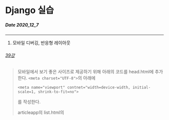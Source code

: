 # Django 실습
##### Date 2020_12_7
---
1. 모바일 디버깅, 반응형 레이아웃 
###### [39강](https://www.youtube.com/watch?v=qvLYJBzcD_I&list=PLQFurmxCuZ2RVfilzQB5rCGWuODBf4Qjo&index=40)
> 모바일에서 보기 좋은 사이즈로 제공하기 위해 아래의 코드를 head.html에 추가한다.
> ```<meta charset="UTF-8">```의 아래에
> ```
> <meta name="viewport" contnet="width=device-width, initial-scale=1, shrink-to-fit=no">
> ```
> 를 작성한다.
> 
> articleapp의 list.html의 <style>부분에 
> ```
>     .container {
>         padding: 0;
>         margin: 0, auto;
>     }
>     
>     .container a {
>         width: 45%;
>         max-width: 250px;
>     }
> ```
> 
> 위와 같이 2개의 컨테이너를 더 설정 하였으며
> 
> magicgrid.js의 ```let magicGrid = new MagicGrid```에서
> 
> ```gutter: 30,```을 ```gutter: 12,```로 수정 하였다.
> 
> 마지막으로 base.css에 아래의 내용을 추가 하였다.
> ```
> @media screen and (max-width:500px) {
>     html {
>         font-size: 13px;
>     }
> }
> ```
2. ProjectApp (게시판) 구현[40강](https://www.youtube.com/watch?v=ISwzXvwvBxQ&list=PLQFurmxCuZ2RVfilzQB5rCGWuODBf4Qjo&index=41)
> ```python manage.py startapp projectapp```명령어를 통해 projectapp생성
> 
> settings.py에 projectapp등록
> 
> urls.py 에 경로 설정
> 
> models.py 작성
> ```Python
> from django.db import models
> 
> class Project(models.Model):
>     image = models.ImageField(upload_to='project/', null=False)
>     title = models.CharField(max_length=20, null=False)
>     description = models.CharField(max_length=600, null=False)
>     created_at = models.DateTimeField(auto_now=True)
> ```
> 
> forms.py 작성
> ```Python
> from django.forms import ModelForm
> from projectapp.models import Project
> 
> class ProjectCreationForm(ModelForm):
>     class Meta:
>         model = Project
>         fields = ['image', 'title', 'description']
> ```
> 
> 마이그레이션 작업.
> 
> ```python manage.py makemigrations```
> 
> ```python manage.py migrate```
> 
> views.py 작성
> ```Python
> from django.shortcuts import render
> from django.views.generic import CreateView, DetailView, ListView
> 
> from projectapp.forms import ProjectCreationForm
> from projectapp.models import Project
> 
> from django.urls import reverse
> from django.utils.decorators import method_decorator
> from django.contrib.auth.decorators import login_required
> 
> @method_decorator(login_required,'get')
> @method_decorator(login_required,'post')
> class ProjectCreateView:
>     model = Project
>     form_class = ProjectCreationForm
>     template_name = 'projectapp/create.html'
> 
>     def get_success_url(self):
>         return reverse('projectapp:detail', kwargs={'pk': self.object.pk})
> 
> class ProjectDetailView:
>     model = Project
>     context_object_name = 'target_project'
>     template_name = 'projectapp/detail.html'
> 
> class ProjectListView:
>     model = Project
>     context_object_name = 'project_list'
>     template_name = 'projectapp/list.html'
>     pagiante_by = 25
> ```
> create.html 작성
> ```html
> {% extends 'base.html' %}
> {% load bootstrap4 %}
> 
> {% block content %}
> 
>     <div style="text-align: center; max-width: 500px; margin: 4rem auto;">
>         <div class="mb-4">
>             <h4>게시물 작성</h4>
>         </div>
>         <form action="{% url 'projectapp:create' %}" method="post" enctype="multipart/form-data">
>             {% csrf_token %}
>             {% bootstrap_form form %}
>               <input type="submit" class="btn btn-dark rounded-pill col-6 mt-3">
>         </form>
>     </div>
> 
> {% endblock %}
> ```
> detail.html 작성
> ```html
> {% extends 'base.html' %}
> {% load bootstrap4 %}
> 
> {% block content %}
> 
>     <div>
>         <div style="text-align: center; max-width: 500px; margin: 4rem auto;">
>             
>             <img src="{{ target_project.image.url }}" alt="" style="height: 12rem; width: 12rem; border-radius: 20rem; margin-bottom: 2rem; object-fit: cover;">
>             <h2>
>                 {{ target_project.title }}
>             </h2>
>             <h5>
>                 {{ target_project.desxription }}
>             </h5>
>         </div>
>     </div>
> 
> {% endblock %}
> ```
> list.html 작성
> ```
> {% extends 'base.html' %}
> {% load static %}
> {% load bootstrap4 %}
> 
> {% block content %}
> <style>
>     .container {
>         padding: 0;
>         margin: 0, auto;
>     }
> 
>     .container div {
>         display: flex;
>         justify-content: center;
>         align-items: center;
>         border-radius: 1rem;
>     }
>     
>     .container img {
>         width: 7rem;
>         height: 7rem;
>         object-fit: cover;
>         border-radius: 1rem;
>     }
> 
> </style>
>     {% if project_list %}
>     <div class="container">
>         {% for project in project_list %}
>         <a href="{% url 'projectapp:detail' pk=project.pk %}">
>             {% include 'snippets/card_project.html' with project=project %}
>         </a>
>         {% endfor %}
>     </div>
>     <script src="{% static 'js/magicgrid.js' %}"></script>
>     {% else %}
>     <div class="text-center">
>         <h1>
>             😢 게시물이 없습니다! 😢
>         </h1>
>     </div>
>     {% endif %}
> 
>     {% include 'snippets/pagination.html' with page_obj=page_obj %}
>     <!-- 페이지 버튼 만들어 주는것 연결 -->
> 
>     <div style="text-align: center">
>         <a href="{% url 'projectapp:create'%}" class="btn btn-dark rounded-pill col-3 mt-3 mb-3">
>             게시글 작성
>         </a>
>     </div>
>     
> {% endblock %}
> ```
> 
> 기본 적인 틀은 article의 list.html과 비슷하다. 
> 
> 다음은 project에서 사용할 card를 수정한다
> 
> 이름은 card_project.html이다.
> ```
> <div style="display: block; text-align: center">
>     <img src="{{ project.image.url }}" alt="">
>     <h5 class="mt-2">
>         {{ project.title | truncatechars:8 }}
>     </h5>
> </div>
> ```
> 
> 그후 base.css에 아래의 코드를 추가한다.
> ```
> a {
>     color: black;
> }
> 
> a:hover {
>     color: black;
>     text-decoration: none;
> }
> 
> .BS_header_nav {
>     margin: 0 0.5rem;
> }
> 
> .BS_header_navbar {
>     margin: 1rem 0;
> }
> ```
> 
> 마지막으론 header.html을 수정한다.
> ```Python
>      <div class="BS_header">
>         <div>
>             <h1 class="BS_logo">
>                 Backend Study
>             </h1>
>         </div>
>         <div class="BS_header_navbar">
>             <a href="{% url 'articleapp:list' %}" class="BS_header_nav">
>                 <span>Article</span>
>             </a> | 
>             <a href="{% url 'projectapp:list' %}" class="BS_header_nav">
>                 <span>Project</span>
>             </a> | 
>             {% if not user.is_authenticated %}<!--이 유저가 로그인이 되어있지 않다면. Login을 보여준다.-->
>             <a href="{% url 'accountapp:login' %}?next={{ request.path }}" class="BS_header_nav">
>                 <span>Login</span>
>             </a> | 
>             <a href="{% url 'accountapp:create' %}" class="BS_header_nav">
>                 <span>SignUp</span>
>             </a>
>             {% else %}
>             <a href="{% url 'accountapp:detail' pk=user.pk %}" class="BS_header_nav">
>                 <!--urls.py에서 detail/<int:pk> 하였기 때문에 pk=user.pk를 통해 pk를 넘겨준다.-->
>                 <span>MyPage</span>
>             </a> | 
>             <a href="{% url 'accountapp:logout' %}?next={{ request.path }}" class="BS_header_nav"><!--그대로-->
>                 <span>Logout</span>
>             </a>
>             {% endif %}
>         </div>
>     </div>
>     <hr>
> ```
> 오늘은 여기까지 
> 
> 집 컴퓨터가 벌써 8년째 생존해 있다 이제 갈때가 된것같다 그래서 폐업하는 PC방에 컴퓨터를 사러 간다.
> 
> 조심히 다녀오겠습니다.
> 
